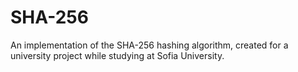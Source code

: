 # SHA-256 
An implementation of the SHA-256 hashing algorithm, created for a university project while studying at Sofia University.
